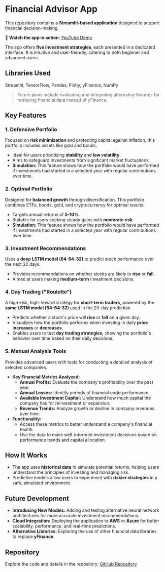 # Financial Advisor App

This repository contains a **Streamlit-based application** designed to support financial decision-making.  

🎥 **Watch the app in action:** [YouTube Demo](https://youtu.be/iz4tmILiGx4)

The app offers **five investment strategies**, each presented in a dedicated interface. It is intuitive and user-friendly, catering to both beginner and advanced users.

## Libraries Used
Streamlit, TensorFlow, Pandas, Plotly, yFinance, NumPy

> Future plans include evaluating and integrating alternative libraries for retrieving financial data instead of yFinance.

## Key Features

### 1. Defensive Portfolio
Focused on **risk minimization** and protecting capital against inflation, this portfolio includes assets like gold and bonds.  
- Ideal for users prioritizing **stability** and **low volatility**.
- Aims to safeguard investments from significant market fluctuations.  
- **Simulation:** This feature shows how the portfolio would have performed if investments had started in a selected year with regular contributions over time.

### 2. Optimal Portfolio
Designed for **balanced growth** through diversification. This portfolio combines ETFs, bonds, gold, and cryptocurrency for optimal results.  
- Targets annual returns of **5-10%**.  
- Suitable for users seeking steady gains with **moderate risk**.  
- **Simulation:** This feature shows how the portfolio would have performed if investments had started in a selected year with regular contributions over time.

### 3. Investment Recommendations
Uses a **deep LSTM model (64-64-32)** to predict stock performance over the next 20 days.  
- Provides recommendations on whether stocks are likely to **rise** or **fall**.  
- Aimed at users making **medium-term** investment decisions.

### 4. Day Trading ("Roulette")
A high-risk, high-reward strategy for **short-term traders**, powered by the **same LSTM model (64-64-32)** used in the 20-day prediction.  
- Predicts whether a stock's price will **rise** or **fall** on a given day.  
- Visualizes how the portfolio performs when investing in daily **price increases** or **decreases**.  
- Enables users to test **day trading strategies**, showing the portfolio's behavior over time based on their daily decisions.

### 5. Manual Analysis Tools
Provides advanced users with tools for conducting a detailed analysis of selected companies.  
- **Key Financial Metrics Analyzed:**  
  - **Annual Profits:** Evaluate the company's profitability over the past year.  
  - **Annual Losses:** Identify periods of financial underperformance.  
  - **Available Investment Capital:** Understand how much capital the company has for reinvestment or expansion.  
  - **Revenue Trends:** Analyze growth or decline in company revenues over time.  
- **Functionality:**  
  - Access these metrics to better understand a company's financial health.  
  - Use the data to make well-informed investment decisions based on performance trends and capital allocation.

## How It Works
- The app uses **historical data** to simulate potential returns, helping users understand the principles of investing and managing risk.  
- Predictive models allow users to experiment with **riskier strategies** in a safe, simulated environment.

## Future Development
- **Introducing New Models:** Adding and testing alternative neural network architectures for more accurate investment recommendations.  
- **Cloud Integration:** Deploying the application to **AWS** or **Azure** for better scalability, performance, and real-time predictions.  
- **Alternative Libraries:** Exploring the use of other financial data libraries to replace **yFinance**.

## Repository
Explore the code and details in the repository: [GitHub Repository](https://github.com/Jkfre247/Financial_adisvor)
